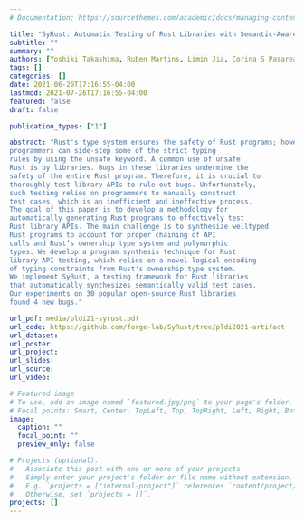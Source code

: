 ```yaml
---
# Documentation: https://sourcethemes.com/academic/docs/managing-content/

title: "SyRust: Automatic Testing of Rust Libraries with Semantic-Aware Program Synthesis, PLDI 2021"
subtitle: ""
summary: ""
authors: [Yoshiki Takashima, Ruben Martins, Limin Jia, Corina S Pasareanu]
tags: []
categories: []
date: 2021-06-26T17:16:55-04:00
lastmod: 2021-07-26T17:16:55-04:00
featured: false
draft: false

publication_types: ["1"]

abstract: "Rust's type system ensures the safety of Rust programs; however,
programmers can side-step some of the strict typing
rules by using the unsafe keyword. A common use of unsafe
Rust is by libraries. Bugs in these libraries undermine the
safety of the entire Rust program. Therefore, it is crucial to
thoroughly test library APIs to rule out bugs. Unfortunately,
such testing relies on programmers to manually construct
test cases, which is an inefficient and ineffective process.
The goal of this paper is to develop a methodology for
automatically generating Rust programs to effectively test
Rust library APIs. The main challenge is to synthesize welltyped
Rust programs to account for proper chaining of API
calls and Rust’s ownership type system and polymorphic
types. We develop a program synthesis technique for Rust
library API testing, which relies on a novel logical encoding
of typing constraints from Rust's ownership type system.
We implement SyRust, a testing framework for Rust libraries
that automatically synthesizes semantically valid test cases.
Our experiments on 30 popular open-source Rust libraries
found 4 new bugs."

url_pdf: media/pldi21-syrust.pdf
url_code: https://github.com/forge-lab/SyRust/tree/pldi2021-artifact
url_dataset:
url_poster:
url_project:
url_slides:
url_source:
url_video:

# Featured image
# To use, add an image named `featured.jpg/png` to your page's folder.
# Focal points: Smart, Center, TopLeft, Top, TopRight, Left, Right, BottomLeft, Bottom, BottomRight.
image:
  caption: ""
  focal_point: ""
  preview_only: false

# Projects (optional).
#   Associate this post with one or more of your projects.
#   Simply enter your project's folder or file name without extension.
#   E.g. `projects = ["internal-project"]` references `content/project/deep-learning/index.md`.
#   Otherwise, set `projects = []`.
projects: []
---
```

